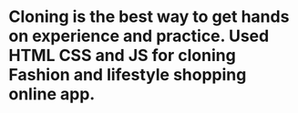 # Cloning is the best way to get hands on experience and practice. Used HTML CSS and JS for cloning Fashion and lifestyle shopping online app. 
